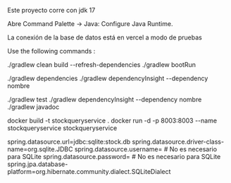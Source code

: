 Este proyecto corre con jdk 17

Abre Command Palette → Java: Configure Java Runtime.

La conexión de la base de datos está en vercel a modo de pruebas

Use the following commands :

./gradlew clean build --refresh-dependencies
./gradlew bootRun

./gradlew dependencies
./gradlew dependencyInsight --dependency nombre

./gradlew test
./gradlew dependencyInsight --dependency nombre
./gradlew javadoc


docker build -t stockqueryservice .
docker run -d -p 8003:8003 --name stockqueryservice stockqueryservice




spring.datasource.url=jdbc:sqlite:stock.db
spring.datasource.driver-class-name=org.sqlite.JDBC
spring.datasource.username= # No es necesario para SQLite
spring.datasource.password= # No es necesario para SQLite
spring.jpa.database-platform=org.hibernate.community.dialect.SQLiteDialect